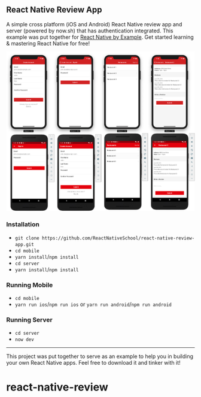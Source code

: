 ## React Native Review App

A simple cross platform (iOS and Android) React Native review app and server (powered by now.sh) that has authentication integrated. This example was put together for [React Native by Example](https://www.reactnativebyexample.com/). Get started learning & mastering React Native for free!

![Reference Designs](./assets/reference.png)

### Installation

- `git clone https://github.com/ReactNativeSchool/react-native-review-app.git`
- `cd mobile`
- `yarn install`/`npm install`
- `cd server`
- `yarn install`/`npm install`

### Running Mobile

- `cd mobile`
- `yarn run ios`/`npm run ios` or `yarn run android`/`npm run android`

### Running Server

- `cd server`
- `now dev`

---

This project was put together to serve as an example to help you in building your own React Native apps. Feel free to download it and tinker with it!

# react-native-review
